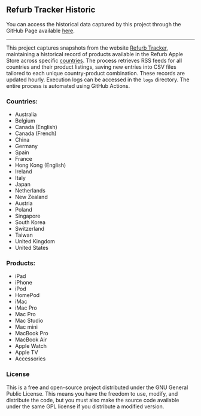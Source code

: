 ## Refurb Tracker Historic

You can access the historical data captured by this project through the GitHub Page available [here](https://felconmar.github.io/refurb-tracker-history/).

----

This project captures snapshots from the website [Refurb Tracker][refurb_tracker_url], maintaining a historical record of products available in the Refurb Apple Store across specific [countries](#Countries). The process retrieves RSS feeds for all countries and their product listings, saving new entries into CSV files tailored to each unique country-product combination. These records are updated hourly. Execution logs can be accessed in the `logs` directory. The entire process is automated using GitHub Actions.

[refurb_tracker_url]: https://refurb-tracker.com



### Countries:

* Australia
* Belgium
* Canada (English)
* Canada (French)
* China
* Germany
* Spain
* France
* Hong Kong (English)
* Ireland
* Italy
* Japan
* Netherlands
* New Zealand
* Austria
* Poland
* Singapore
* South Korea
* Switzerland
* Taiwan
* United Kingdom
* United States

### Products:

* iPad
* iPhone
* iPod
* HomePod
* iMac
* iMac Pro
* Mac Pro
* Mac Studio
* Mac mini
* MacBook Pro
* MacBook Air
* Apple Watch
* Apple TV
* Accessories

### License

This is a free and open-source project distributed under the GNU General Public License. This means you have the freedom to use, modify, and distribute the code, but you must also make the source code available under the same GPL license if you distribute a modified version.
